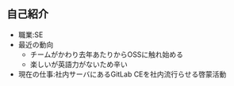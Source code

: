 ## 自己紹介
- 職業:SE
- 最近の動向
  - チームがかわり去年あたりからOSSに触れ始める
  - 楽しいが英語力がないため辛い
- 現在の仕事:社内サーバにあるGitLab CEを社内流行らせる啓蒙活動
